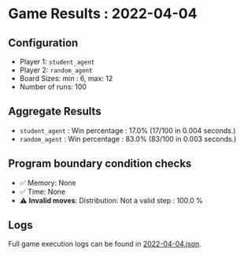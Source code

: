 
# Game Results : 2022-04-04


 ## Configuration 

 - Player 1: `student_agent`
 - Player 2: `random_agent`
 - Board Sizes: min : 6, max: 12
 - Number of runs: 100


 ## Aggregate Results 

 - `student_agent` : Win percentage : 17.0% (17/100 in 0.004 seconds.)
 - `random_agent` : Win percentage : 83.0% (83/100 in 0.003 seconds.)


 ## Program boundary condition checks 

 - :white_check_mark: Memory: None
 - :white_check_mark: Time: None
 - :warning: **Invalid moves**: Distribution: Not a valid step : 100.0 %


 ## Logs 

 Full game execution logs can be found in [2022-04-04.json](2022-04-04.json).


